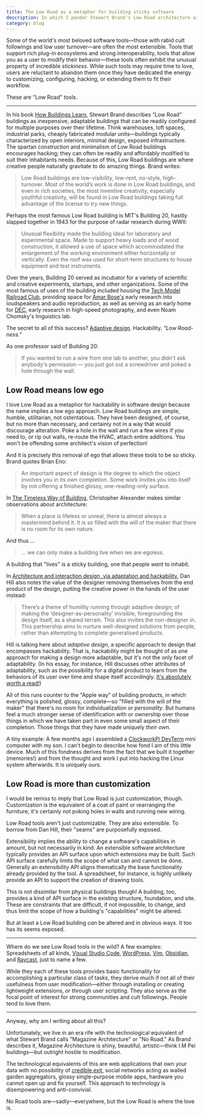 ```yaml
---
title: The Low Road as a metaphor for building sticky software
description: In which I ponder Stewart Brand's Low Road architecture as a metaphor for approaching software design.
category: blog
---
```


Some of the world's most beloved software tools—those with rabid cult followings and low user turnover—are often the most extensible. Tools that support rich plug-in ecosystems and strong interoperability, tools that allow you as a user to modify their behavior—these tools often exhibit the unusual property of incredible *stickiness*. While such tools may require time to love, users are reluctant to abandon them once they have dedicated the energy to customizing, configuring, hacking, or extending them to fit their workflow. 

These are "Low Road" tools.

---

In his book [How Buildings Learn](https://en.wikipedia.org/wiki/How_Buildings_Learn), Stewart Brand describes “Low Road” buildings as inexpensive, adaptable buildings that can be readily configured for multiple purposes over their lifetime. Think warehouses, loft spaces, industrial parks, cheaply fabricated modular units—buildings typically characterized by open interiors, minimal design, exposed infrastructure. The spartan construction and minimalism of Low Road buildings encourages hacking; they can often be readily and affordably modified to suit their inhabitants needs. Because of this, Low Road buildings are where creative people naturally gravitate to do amazing things. Brand writes:

> Low Road buildings are low-visibility, low-rent, no-style, high-turnover. Most of the world’s work is done in Low Road buildings, and even in rich societies, the most inventive creativity, especially youthful creativity, will be found in Low Road buildings taking full advantage of the license to try new things.

Perhaps the most famous Low Road building is MIT's Building 20, hastily slapped together in 1943 for the purpose of radar research during WWII:

> Unusual flexibility made the building ideal for laboratory and experimental space. Made to support heavy loads and of wood construction, it allowed a use of space which accommodated the enlargement of the working environment either horizontally or vertically. Even the roof was used for short-term structures to house equipment and test instruments.

Over the years, Building 20 served as incubator for a variety of scientific and creative experiments, startups, and other organizations. Some of the most famous of uses of the building included housing the [Tech Model Railroad Club](https://en.wikipedia.org/wiki/Tech_Model_Railroad_Club), providing space for [Amar Bose's](https://en.wikipedia.org/wiki/Amar_Bose) early research into loudspeakers and audio reproduction, as well as serving as an early home for [DEC](https://en.wikipedia.org/wiki/Digital_Equipment_Corporation), early research in high-speed photography, and even Noam Chomsky's linguistics lab.

The secret to all of this success? [Adaptive design](https://medium.com/a-chair-in-a-room/architecture-and-interaction-design-via-adaptation-and-hackability-a51204564a1d). Hackability. *"Low Road-ness."*

As one professor said of Building 20:

> If you wanted to run a wire from one lab to another, you didn't ask anybody's permission — you just got out a screwdriver and poked a hole through the wall.

## Low Road means low ego

I love Low Road as a metaphor for hackability in software design because the name implies a low ego approach. Low Road buildings are simple, humble, utilitarian, not ostentatious. They have been designed, of course, but no more than necessary, and certainly not in a way that would discourage alteration. Poke a hole in the wall and run a few wires if you need to, or rip out walls, re-route the HVAC, attach entire additions. You won't be offending some architect's vision of perfection!

And it is precisely this removal of ego that allows these tools to be so sticky. Brand quotes Brian Eno:

> An important aspect of design is the degree to which the object involves you in its own completion. Some work invites you into itself by not offering a finished glossy, one-reading-only surface.

In [The Timeless Way of Building](https://en.wikipedia.org/wiki/The_Timeless_Way_of_Building), Christopher Alexander makes similar observations about architecture:

>  When a place is lifeless or unreal, there is almost always a mastermind behind it. It is so filled with the will of the maker that there is no room for its own nature.

And thus ...

> ... we can only make a building live when we are egoless.

A building that "lives" is a sticky building, one that people *want* to inhabit.

In [Architecture and interaction design, via adaptation and hackability](https://medium.com/a-chair-in-a-room/architecture-and-interaction-design-via-adaptation-and-hackability-a51204564a1d), Dan Hill also notes the value of the designer removing themselves from the end product of the design, putting the creative power in the hands of the user instead:

> There’s a theme of humility running through adaptive design; of making the ‘designer-as-personality’ invisible, foregrounding the design itself, as a shared terrain. This also invites the non-designer in. This partnership aims to nurture well-designed solutions from people, rather than attempting to complete generalised products.

Hill is talking here about _adaptive design_, a specific approach to design that encompasses hackability. That is, hackability might be thought of as one approach for making a design more adaptable, but it's not the only facet of adaptability. (In his essay, for instance, Hill discusses other attributes of adaptability, such as the possibility for a digital product to learn from the behaviors of its user over time and shape itself accordingly. [It's absolutely worth a read!](https://medium.com/a-chair-in-a-room/architecture-and-interaction-design-via-adaptation-and-hackability-a51204564a1d))

All of this runs counter to the "Apple way" of building products, in which everything is polished, glossy, complete—so "filled with the will of the maker" that there's no room for individualization or _personality_. But humans feel a much stronger sense of identification with or ownership over those things in which we have taken part in even some small aspect of their completion. Those things that they have made uniquely *their own.*

A tiny example: A few months ago I assembled a [ClockworkPi DevTerm](https://www.clockworkpi.com/home-devterm) mini computer with my son. I can't begin to describe how fond I am of this little device. Much of this fondness derives from the fact that we built it together (memories!) and from the thought and work I put into hacking the Linux system afterwards. It is uniquely *ours*.

## Low Road is more than customization

I would be remiss to imply that Low Road is just customization, though. Customization is the equivalent of a coat of paint or rearranging the furniture; it's certainly not poking holes in walls and running new wiring.

Low Road tools aren't just customizable. They are also extensible. To borrow from Dan Hill, their "seams" are purposefully exposed.

Extensibility implies the ability to change a software's capabilities in amount, but not necessarily in kind. An extensible software architecture typically provides an API surface upon which extensions may be built. Such API surface carefully limits the scope of what can and cannot be done. Generally an extensibility API aligns thematically the base functionality already provided by the tool. A spreadsheet, for instance, is highly unlikely provide an API to support the creation of drawing tools.

This is not dissimilar from physical buildings though! A building, too, provides a kind of API surface in the existing structure, foundation, and site. These are constraints that are difficult, if not impossible, to change, and thus limit the scope of how a building's "capabilities" might be altered.

But at least a Low Road building *can* be altered and in obvious ways. It too has its seems exposed.

---

Where do we see Low Road tools in the wild? A few examples: Spreadsheets of all kinds, [Visual Studio Code](https://code.visualstudio.com/), [WordPress](https://wordpress.org), [Vim](https://www.vim.org/), [Obsidian](https://obsidian.md), and [Raycast](https://www.raycast.com), just to name a few.

While they each of these tools provides basic functionality for accomplishing a particular class of tasks, they derive much if not all of their usefulness from user modification—either through installing or creating lightweight extensions, or through user scripting. They also serve as the focal point of interest for strong communities and cult followings. People tend to love them.

---

Anyway, why am I writing about all this?

Unfortunately, we live in an era rife with the technological equivalent of what Stewart Brand calls "Magazine Architecture" or "No Road." As Brand describes it, Magazine Architecture is shiny, beautiful, artistic—think I.M Pei buildings—but outright hostile to modification. 

The technological equivalents of this are web applications that own your data with no possibility of [credible exit](https://subconscious.substack.com/p/credible-exit), social networks acting as walled garden aggregators, glossy single-purpose mobile apps, hardware you cannot open up and fix yourself. This approach to technology is disempowering and anti-convivial. 

No Road tools are—sadly—everywhere, but the Low Road is where the love is.

